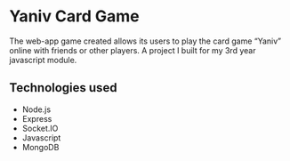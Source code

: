 # Yaniv Card Game

The web-app game created allows its users to play the card game “Yaniv” online with friends or other players. A project I built for my 3rd year javascript module.

## Technologies used

- Node.js
- Express
- Socket.IO
- Javascript
- MongoDB
